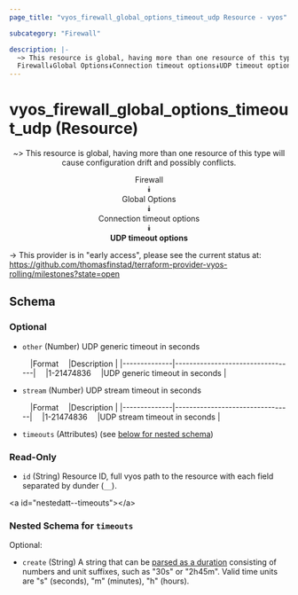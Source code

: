 ```yaml
---
page_title: "vyos_firewall_global_options_timeout_udp Resource - vyos"

subcategory: "Firewall"

description: |- 
  ~> This resource is global, having more than one resource of this type will cause configuration drift and possibly conflicts.
  Firewall⯯Global Options⯯Connection timeout options⯯UDP timeout options
---
```


# vyos_firewall_global_options_timeout_udp (Resource)
<center>

~> This resource is global, having more than one resource of this type will cause configuration drift and possibly conflicts.

Firewall  
⯯  
Global Options  
⯯  
Connection timeout options  
⯯  
**UDP timeout options**


</center>

-> This provider is in "early access", please see the current status at: https://github.com/thomasfinstad/terraform-provider-vyos-rolling/milestones?state=open

## Schema

### Optional

- `other` (Number) UDP generic timeout in seconds

    &emsp;|Format      &emsp;|Description                     |
    |--------------|----------------------------------|
    &emsp;|1-21474836  &emsp;|UDP generic timeout in seconds  |
- `stream` (Number) UDP stream timeout in seconds

    &emsp;|Format      &emsp;|Description                    |
    |--------------|---------------------------------|
    &emsp;|1-21474836  &emsp;|UDP stream timeout in seconds  |
- `timeouts` (Attributes) (see [below for nested schema](#nestedatt--timeouts))

### Read-Only

- `id` (String) Resource ID, full vyos path to the resource with each field separated by dunder (`__`).

&lt;a id=&#34;nestedatt--timeouts&#34;&gt;&lt;/a&gt;
### Nested Schema for `timeouts`

Optional:

- `create` (String) A string that can be [parsed as a duration](https://pkg.go.dev/time#ParseDuration) consisting of numbers and unit suffixes, such as &#34;30s&#34; or &#34;2h45m&#34;. Valid time units are &#34;s&#34; (seconds), &#34;m&#34; (minutes), &#34;h&#34; (hours).  
